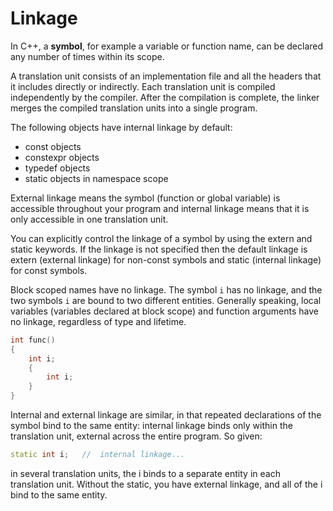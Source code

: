 # Linkage

In C++, a **symbol**, for example a variable or function name, can be declared any number of times within its scope.

A translation unit consists of an implementation file and all the headers that it includes directly or indirectly. Each translation unit is compiled independently by the compiler. After the compilation is complete, the linker merges the compiled translation units into a single program. 

The following objects have internal linkage by default:

- const objects
- constexpr objects
- typedef objects
- static objects in namespace scope


External linkage means the symbol (function or global variable) is accessible throughout your program and internal linkage means that it is only accessible in one translation unit.

You can explicitly control the linkage of a symbol by using the extern and static keywords. If the linkage is not specified then the default linkage is extern (external linkage) for non-const symbols and static (internal linkage) for const symbols.

Block scoped names have no linkage. The symbol `i` has no linkage, and the two symbols `i` are bound to two different entities. Generally speaking, local variables (variables declared at block scope) and function arguments have no linkage, regardless of type and lifetime.

```C++
int func()
{
    int i;
    {
        int i;
    }
}
```

Internal and external linkage are similar, in that repeated declarations of the symbol bind to the same entity: internal linkage binds only within the translation unit, external across the entire program. So given:
```C++
static int i;   //  internal linkage...
```
in several translation units, the i binds to a separate entity in each translation unit. Without the static, you have external linkage, and all of the i bind to the same entity.